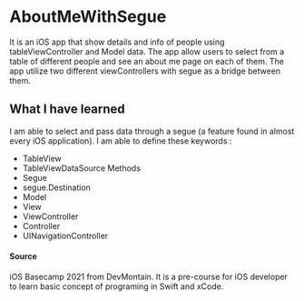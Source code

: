 # AboutMeWithSegue
It is an iOS app that show details and info of people using tableViewController and Model data. The app allow users to select from a table of different people and see an about me page on each of them. The app utilize two different viewControllers with segue as a bridge between them. 

## What I have learned
I am able to select and pass data through a segue (a feature found in almost every iOS application). I am able to define these keywords : 
* TableView
* TableViewDataSource Methods
* Segue
* segue.Destination
* Model
* View
* ViewController
* Controller
* UINavigationController


#### Source ####
iOS Basecamp 2021 from DevMontain. It is a pre-course for iOS developer to learn basic concept of programing in Swift and xCode.
